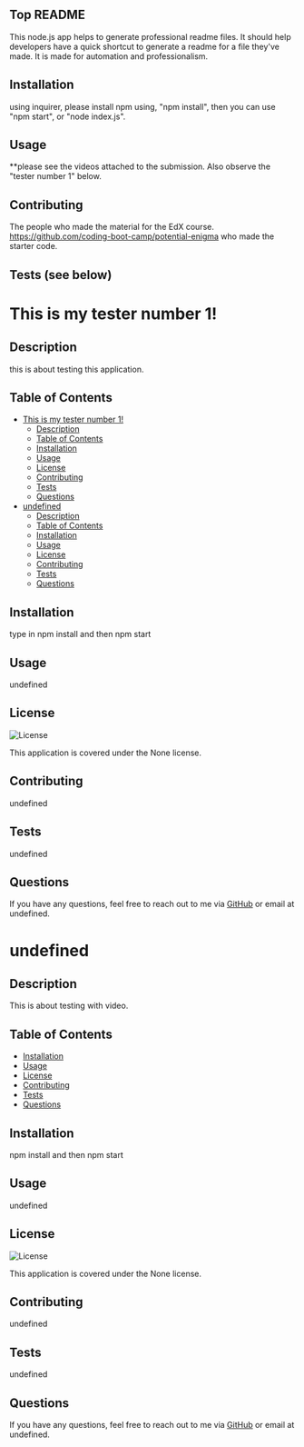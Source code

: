 ## Top README

This node.js app helps to generate professional readme files. It should help developers have a quick shortcut to generate a readme for a file they've made. It is made for automation and professionalism. 

## Installation
using inquirer, please install npm using, "npm install", then you can use "npm start", or "node index.js".

## Usage 
**please see the videos attached to the submission. Also observe the "tester number 1" below.

## Contributing
The people who made the material for the EdX course.
https://github.com/coding-boot-camp/potential-enigma who made the starter code.

## Tests (see below)

# This is my tester number 1!

## Description
this is about testing this application. 


## Table of Contents
- [This is my tester number 1!](#this-is-my-tester-number-1)
  - [Description](#description)
  - [Table of Contents](#table-of-contents)
  - [Installation](#installation-1)
  - [Usage](#usage-1)
  - [License](#license)
  - [Contributing](#contributing-1)
  - [Tests](#tests)
  - [Questions](#questions)
- [undefined](#undefined)
  - [Description](#description-1)
  - [Table of Contents](#table-of-contents-1)
  - [Installation](#installation-2)
  - [Usage](#usage-2)
  - [License](#license-1)
  - [Contributing](#contributing-2)
  - [Tests](#tests-1)
  - [Questions](#questions-1)

## Installation
type in npm install and then npm start

## Usage
undefined

## License
![License](https://img.shields.io/badge/License-None-blue)

This application is covered under the None license.

## Contributing
undefined

## Tests
undefined

## Questions
If you have any questions, feel free to reach out to me via [GitHub](https://github.com/NikWhit) or email at undefined.

# undefined

## Description
This is about testing with video.

## Table of Contents
- [Installation](#installation)
- [Usage](#usage)
- [License](#license)
- [Contributing](#contributing)
- [Tests](#tests)
- [Questions](#questions)

## Installation
npm install and then npm start

## Usage
undefined

## License
![License](https://img.shields.io/badge/License-None-blue)

This application is covered under the None license.

## Contributing
undefined

## Tests
undefined

## Questions
If you have any questions, feel free to reach out to me via [GitHub](https://github.com/undefined) or email at undefined.
